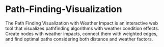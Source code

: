 # Path-Finding-Visualization
The Path Finding Visualization with Weather Impact is an interactive web tool that visualizes pathfinding algorithms with weather condition effects. Create nodes with weather impacts, connect them with weighted edges, and find optimal paths considering both distance and weather factors.
